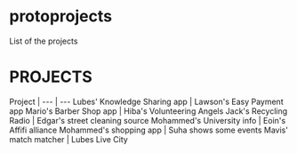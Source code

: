 # protoprojects
List of the projects

# PROJECTS

Project |
--- | ---
Lubes' Knowledge Sharing app | Lawson's Easy Payment app
Mario's Barber Shop app | Hiba's Volunteering Angels
Jack's Recycling Radio | Edgar's street cleaning source
Mohammed's University info | Eoin's Affifi alliance
Mohammed's shopping app | Suha shows some events
Mavis' match matcher | Lubes Live City
